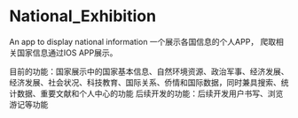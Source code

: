 # National_Exhibition
An app to display national information
一个展示各国信息的个人APP，
爬取相关国家信息通过IOS APP展示。

目前的功能：国家展示中的国家基本信息、自然环境资源、政治军事、经济发展、经济发展、社会状况、科技教育、国际关系、侨情和国际数据，同时兼具搜索、统计数据、重要文献和个人中心的功能
后续开发的功能：后续开发用户书写、浏览游记等功能

